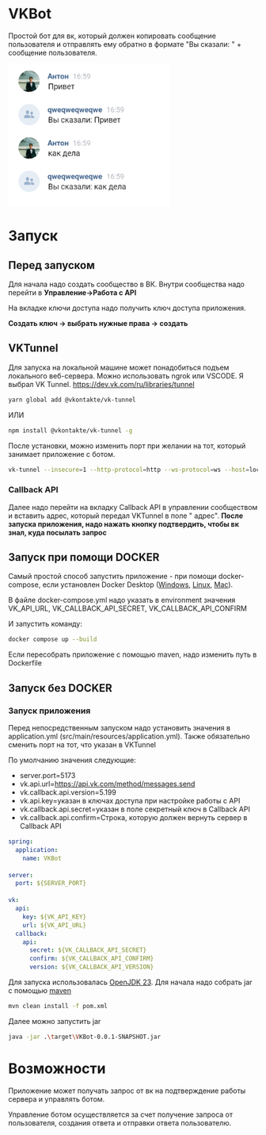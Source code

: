 # VKBot

Простой бот для вк, который должен копировать сообщение пользователя
и отправлять ему обратно в формате "Вы сказали: " + сообщение пользователя.

![img.png](img/TZ.png)

# Запуск

## Перед запуском

Для начала надо создать сообщество в ВК. Внутри сообщества надо перейти в **Управление->Работа с API**

На вкладке ключи доступа надо получить ключ доступа приложения.

**Создать ключ -> выбрать нужные права -> создать**

## VKTunnel

Для запуска на локальной машине может понадобиться подъем локального веб-сервера.
Можно использовать ngrok или VSCODE. Я выбрал VK Tunnel.
https://dev.vk.com/ru/libraries/tunnel

```bash
yarn global add @vkontakte/vk-tunnel
```

ИЛИ

```bash
npm install @vkontakte/vk-tunnel -g
```

После установки, можно изменить порт при желании на тот, который занимает приложение с ботом.

```bash
vk-tunnel --insecure=1 --http-protocol=http --ws-protocol=ws --host=localhost --port=5173 --timeout=5000
```

### Callback API

Далее надо перейти на вкладку Callback API в управлении сообществом и вставить адрес, который передал VKTunnel в поле "
адрес". **После запуска приложения, надо нажать кнопку подтвердить, чтобы вк знал, куда посылать запрос**

## Запуск при помощи DOCKER

Самый простой способ запустить приложение - при помощи docker-compose,
если установлен Docker Desktop ([Windows](https://docs.docker.com/desktop/setup/install/windows-install/),
[Linux](https://docs.docker.com/desktop/setup/install/linux/),
[Mac](https://docs.docker.com/desktop/setup/install/mac-install/)).

В файле docker-compose.yml надо указать в environment значения
VK_API_URL, VK_CALLBACK_API_SECRET, VK_CALLBACK_API_CONFIRM

И запустить команду:

```bash
docker compose up --build
```

Если пересобрать приложение с помощью maven, надо изменить путь в Dockerfile

## Запуск без DOCKER

### Запуск приложения

Перед непосредственным запуском надо установить значения в application.yml (src/main/resources/application.yml).
Также обязательно сменить порт на тот, что указан в VKTunnel

По умолчанию значения следующие:

- server.port=5173
- vk.api.url=https://api.vk.com/method/messages.send
- vk.callback.api.version=5.199
- vk.api.key=указан в ключах доступа при настройке работы с API
- vk.callback.api.secret=указан в поле секретный ключ в Callback API
- vk.callback.api.confirm=Строка, которую должен вернуть сервер в Callback API

```yml
spring:
  application:
    name: VKBot

server:
  port: ${SERVER_PORT}

vk:
  api:
    key: ${VK_API_KEY}
    url: ${VK_API_URL}
  callback:
    api:
      secret: ${VK_CALLBACK_API_SECRET}
      confirm: ${VK_CALLBACK_API_CONFIRM}
      version: ${VK_CALLBACK_API_VERSION}
```

Для запуска использовалась [OpenJDK 23](https://jdk.java.net/archive/).
Для начала надо собрать jar с помощью [maven](https://maven.apache.org/download.cgi)

```bash
mvn clean install -f pom.xml
```

Далее можно запустить jar

```bash
java -jar .\target\VKBot-0.0.1-SNAPSHOT.jar
```

# Возможности

Приложение может получать запрос от вк на подтверждение работы сервера и управлять ботом.

Управление ботом осуществляется за счет получение запроса от пользователя, создания ответа и отправки ответа
пользователю.